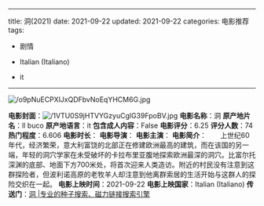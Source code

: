 
---
title: 洞(2021)
date: 2021-09-22
updated: 2021-09-22
categories: 电影推荐
tags:

- 剧情

- Italian (Italiano)
- it
---

<img src="https://image.tmdb.org/t/p/original/o9pNuECPXlJxQDFbvNoEqYHCM6G.jpg" alt="/o9pNuECPXlJxQDFbvNoEqYHCM6G.jpg" title="/o9pNuECPXlJxQDFbvNoEqYHCM6G.jpg">

**电影封面**：<img src="https://image.tmdb.org/t/p/w200/1VTU0S9jHTVYGzyuCglG39FpoBV.jpg" alt="/1VTU0S9jHTVYGzyuCglG39FpoBV.jpg" title="/1VTU0S9jHTVYGzyuCglG39FpoBV.jpg">
**电影名称**：洞
**原产地片名**：Il buco
**原产地语言**：it
**包含成人内容**：False
**电影评分**：6.25
**评分人数**：74
**热门程度**：6.606
**电影时长**：
**电影导演**：
**电影主演**：
**电影简介**：　　上世纪60年代，经济繁荣，意大利富饶的北部正在修建欧洲最高的建筑，而在该国的另一端，年轻的洞穴学家在未受破坏的卡拉布里亚腹地探索欧洲最深的洞穴。比富尔托深渊的底部、地面下方700米处，将首次迎来人类造访。附近的村民没有注意到这群探险者，但波利诺高原的老牧羊人却注意到他离群索居的生活开始与这群人的探险交织在一起。
**电影上映时间**：2021-09-22
**电影上映国家**：Italian (Italiano)
**传送门**：[洞 |专业的种子搜索、磁力链接搜索引擎](https://movie.amd794.com:2083/?search=Il%20buco&ordering=&mode=match_phrase&page_size=10&page=1)

